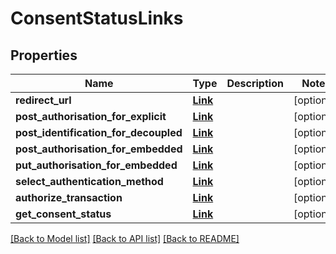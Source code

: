 # ConsentStatusLinks

## Properties
Name | Type | Description | Notes
------------ | ------------- | ------------- | -------------
**redirect_url** | [**Link**](Link.md) |  | [optional] 
**post_authorisation_for_explicit** | [**Link**](Link.md) |  | [optional] 
**post_identification_for_decoupled** | [**Link**](Link.md) |  | [optional] 
**post_authorisation_for_embedded** | [**Link**](Link.md) |  | [optional] 
**put_authorisation_for_embedded** | [**Link**](Link.md) |  | [optional] 
**select_authentication_method** | [**Link**](Link.md) |  | [optional] 
**authorize_transaction** | [**Link**](Link.md) |  | [optional] 
**get_consent_status** | [**Link**](Link.md) |  | [optional] 

[[Back to Model list]](../README.md#documentation-for-models) [[Back to API list]](../README.md#documentation-for-api-endpoints) [[Back to README]](../README.md)

